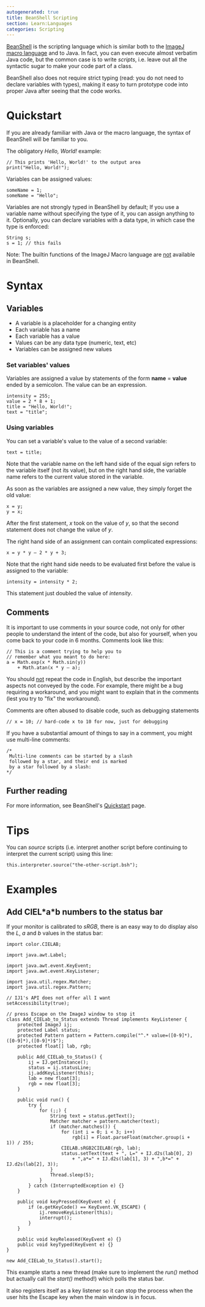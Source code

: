 ```yaml
---
autogenerated: true
title: BeanShell Scripting
section: Learn:Languages
categories: Scripting
---
```


[BeanShell](http://www.beanshell.org/) is the scripting language which is similar both to the [ImageJ macro language](/scripting/macro) and to Java. In fact, you can even execute almost verbatim Java code, but the common case is to write *scripts*, i.e. leave out all the syntactic sugar to make your code part of a class.

BeanShell also does not require strict typing (read: you do not need to declare variables with types), making it easy to turn prototype code into proper Java after seeing that the code works.

# Quickstart

If you are already familiar with Java or the macro language, the syntax of BeanShell will be familiar to you.

The obligatory *Hello, World!* example:

    // This prints 'Hello, World!' to the output area
    print("Hello, World!");

Variables can be assigned values:

    someName = 1;
    someName = "Hello";

Variables are not strongly typed in BeanShell by default; If you use a variable name without specifying the type of it, you can assign anything to it. Optionally, you can declare variables with a data type, in which case the type is enforced:

    String s;
    s = 1; // this fails

Note: The builtin functions of the ImageJ Macro language are <u>not</u> available in BeanShell.

# Syntax

## Variables

-   A variable is a placeholder for a changing entity
-   Each variable has a name
-   Each variable has a value
-   Values can be any data type (numeric, text, etc)
-   Variables can be assigned new values

### Set variables' values

Variables are assigned a value by statements of the form **name** = **value** ended by a semicolon. The value can be an expression.

    intensity = 255;
    value = 2 * 8 + 1;
    title = "Hello, World!";
    text = "title";

### Using variables

You can set a variable's value to the value of a second variable:

    text = title;

Note that the variable name on the left hand side of the equal sign refers to the variable itself (not its value), but on the right hand side, the variable name refers to the current value stored in the variable.

As soon as the variables are assigned a new value, they simply forget the old value:

    x = y;
    y = x;

After the first statement, *x* took on the value of *y*, so that the second statement does not change the value of *y*.

The right hand side of an assignment can contain complicated expressions:

    x = y * y – 2 * y + 3;

Note that the right hand side needs to be evaluated first before the value is assigned to the variable:

    intensity = intensity * 2;

This statement just doubled the value of *intensity*.

## Comments

It is important to use comments in your source code, not only for other people to understand the intent of the code, but also for yourself, when you come back to your code in 6 months. Comments look like this:

    // This is a comment trying to help you to
    // remember what you meant to do here:
    a = Math.exp(x * Math.sin(y))
        + Math.atan(x * y – a);

You should <u>not</u> repeat the code in English, but describe the important aspects not conveyed by the code. For example, there might be a bug requiring a workaround, and you might want to explain that in the comments (lest you try to "fix" the workaround).

Comments are often abused to disable code, such as debugging statements

    // x = 10; // hard-code x to 10 for now, just for debugging

If you have a substantial amount of things to say in a comment, you might use multi-line comments:

    /*
     Multi-line comments can be started by a slash
     followed by a star, and their end is marked
     by a star followed by a slash:
    */

## Further reading

For more information, see BeanShell's [Quickstart](http://www.beanshell.org/manual/quickstart.html) page.

# Tips

You can *source* scripts (i.e. interpret another script before continuing to interpret the current script) using this line:

    this.interpreter.source("the-other-script.bsh");

# Examples

## Add CIEL\*a\*b numbers to the status bar

If your monitor is calibrated to *sRGB*, there is an easy way to do display also the *L*, *a* and *b* values in the status bar:

    import color.CIELAB;

    import java.awt.Label;

    import java.awt.event.KeyEvent;
    import java.awt.event.KeyListener;

    import java.util.regex.Matcher;
    import java.util.regex.Pattern;

    // IJ1's API does not offer all I want
    setAccessibility(true);

    // press Escape on the ImageJ window to stop it
    class Add_CIELab_to_Status extends Thread implements KeyListener {
        protected ImageJ ij;
        protected Label status;
        protected Pattern pattern = Pattern.compile("^.* value=([0-9]*),([0-9]*),([0-9]*)$");
        protected float[] lab, rgb;

        public Add_CIELab_to_Status() {
            ij = IJ.getInstance();
            status = ij.statusLine;
            ij.addKeyListener(this);
            lab = new float[3];
            rgb = new float[3];
        }

        public void run() {
            try {
                for (;;) {
                    String text = status.getText();
                    Matcher matcher = pattern.matcher(text);
                    if (matcher.matches()) {
                        for (int i = 0; i < 3; i++)
                            rgb[i] = Float.parseFloat(matcher.group(i + 1)) / 255;
                        CIELAB.sRGB2CIELAB(rgb, lab);
                        status.setText(text + ", L=" + IJ.d2s(lab[0], 2)
                            + ",a*=" + IJ.d2s(lab[1], 3) + ",b*=" + IJ.d2s(lab[2], 3));
                    }
                    Thread.sleep(5);
                }
            } catch (InterruptedException e) {}
        }
     
        public void keyPressed(KeyEvent e) {
            if (e.getKeyCode() == KeyEvent.VK_ESCAPE) {
                ij.removeKeyListener(this);
                interrupt();
            }
        }

        public void keyReleased(KeyEvent e) {}
        public void keyTyped(KeyEvent e) {}
    }

    new Add_CIELab_to_Status().start();

This example starts a new thread (make sure to implement the *run()* method but actually call the *start()* method!) which polls the status bar.

It also registers itself as a key listener so it can stop the process when the user hits the Escape key when the main window is in focus.


